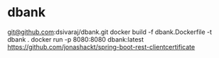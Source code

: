 # dbank
git@github.com:dsivaraj/dbank.git
docker build -f dbank.Dockerfile -t dbank .
docker run -p 8080:8080 dbank:latest
https://github.com/jonashackt/spring-boot-rest-clientcertificate